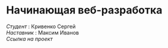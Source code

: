 Начинающая веб-разработка
==========================

*Студент* : Кривенко Сергей  
*Наставник* : Максим Иванов  
*Ссылка на проект*  


